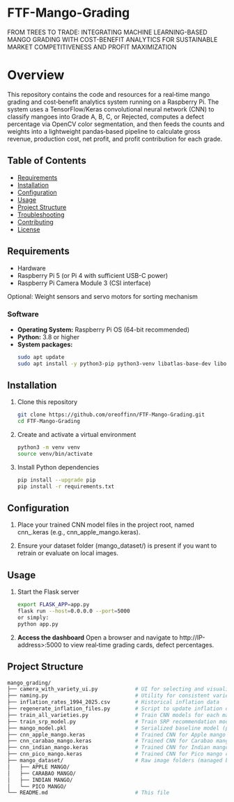 # FTF-Mango-Grading

FROM TREES TO TRADE: INTEGRATING MACHINE LEARNING-BASED MANGO GRADING WITH COST-BENEFIT ANALYTICS FOR SUSTAINABLE MARKET COMPETITIVENESS AND PROFIT MAXIMIZATION

# Overview

This repository contains the code and resources for a real‑time mango grading and cost‑benefit analytics system running on a Raspberry Pi. The system uses a TensorFlow/Keras convolutional neural network (CNN) to classify mangoes into Grade A, B, C, or Rejected, computes a defect percentage via OpenCV color segmentation, and then feeds the counts and weights into a lightweight pandas‑based pipeline to calculate gross revenue, production cost, net profit, and profit contribution for each grade.

## Table of Contents
- [Requirements](#requirements)
- [Installation](#installation)
- [Configuration](#configuration)
- [Usage](#usage)
- [Project Structure](#project-structure)
- [Troubleshooting](#troubleshooting)
- [Contributing](#contributing)
- [License](#license)

## Requirements
- Hardware
- Raspberry Pi 5 (or Pi 4 with sufficient USB-C power)
- Raspberry Pi Camera Module 3 (CSI interface)

Optional: Weight sensors and servo motors for sorting mechanism

### Software
- **Operating System:** Raspberry Pi OS (64-bit recommended)
- **Python:** 3.8 or higher
- **System packages:**
  ```bash
  sudo apt update
  sudo apt install -y python3-pip python3-venv libatlas-base-dev libopencv-dev

## Installation
1. Clone this repository
   ```bash
   git clone https://github.com/oreoffinn/FTF-Mango-Grading.git
   cd FTF-Mango-Grading
2. Create and activate a virtual environment
   ```bash
   python3 -m venv venv
   source venv/bin/activate
3. Install Python dependencies
   ```bash
   pip install --upgrade pip
   pip install -r requirements.txt

## Configuration
1. Place your trained CNN model files in the project root, named cnn_<variety>.keras (e.g., cnn_apple_mango.keras).

2. Ensure your dataset folder (mango_dataset/) is present if you want to retrain or evaluate on local images.

## Usage
1. Start the Flask server
   ```bash
   export FLASK_APP=app.py
   flask run --host=0.0.0.0 --port=5000
   or simply:
   python app.py
2. **Access the dashboard**
   Open a browser and navigate to http://IP-address>:5000 to view real‑time grading cards, defect percentages.

## Project Structure
```bash
mango_grading/
├── camera_with_variety_ui.py            # UI for selecting and visualizing mango variety
├── naming.py                            # Utility for consistent variety naming
├── inflation_rates_1994_2025.csv        # Historical inflation data
├── regenerate_inflation_files.py        # Script to update inflation datasets
├── train_all_varieties.py               # Train CNN models for each mango variety
├── train_srp_model.py                   # Train SRP recommendation model
├── mango_model.pkl                      # Serialized baseline model (pickle)
├── cnn_apple_mango.keras                # Trained CNN for Apple mango classification
├── cnn_carabao_mango.keras              # Trained CNN for Carabao mango classification
├── cnn_indian_mango.keras               # Trained CNN for Indian mango classification
├── cnn_pico_mango.keras                 # Trained CNN for Pico mango classification
├── mango_dataset/                       # Raw image folders (managed by Git LFS)
│   ├── APPLE MANGO/
│   ├── CARABAO MANGO/
│   ├── INDIAN MANGO/
│   └── PICO MANGO/
└── README.md                            # This file
   
